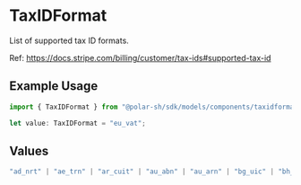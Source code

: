 # TaxIDFormat

List of supported tax ID formats.

Ref: https://docs.stripe.com/billing/customer/tax-ids#supported-tax-id

## Example Usage

```typescript
import { TaxIDFormat } from "@polar-sh/sdk/models/components/taxidformat.js";

let value: TaxIDFormat = "eu_vat";
```

## Values

```typescript
"ad_nrt" | "ae_trn" | "ar_cuit" | "au_abn" | "au_arn" | "bg_uic" | "bh_vat" | "bo_tin" | "br_cnpj" | "br_cpf" | "ca_bn" | "ca_gst_hst" | "ca_pst_bc" | "ca_pst_mb" | "ca_pst_sk" | "ca_qst" | "ch_uid" | "ch_vat" | "cl_tin" | "cn_tin" | "co_nit" | "cr_tin" | "de_stn" | "do_rcn" | "ec_ruc" | "eg_tin" | "es_cif" | "eu_oss_vat" | "eu_vat" | "gb_vat" | "ge_vat" | "hk_br" | "hr_oib" | "hu_tin" | "id_npwp" | "il_vat" | "in_gst" | "is_vat" | "jp_cn" | "jp_rn" | "jp_trn" | "ke_pin" | "kr_brn" | "kz_bin" | "li_uid" | "mx_rfc" | "my_frp" | "my_itn" | "my_sst" | "ng_tin" | "no_vat" | "no_voec" | "nz_gst" | "om_vat" | "pe_ruc" | "ph_tin" | "ro_tin" | "rs_pib" | "ru_inn" | "ru_kpp" | "sa_vat" | "sg_gst" | "sg_uen" | "si_tin" | "sv_nit" | "th_vat" | "tr_tin" | "tw_vat" | "ua_vat" | "us_ein" | "uy_ruc" | "ve_rif" | "vn_tin" | "za_vat"
```